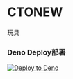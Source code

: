 # CTONEW
玩具
### Deno Deploy部署

[![Deploy to Deno](https://deno.com/deploy.svg)](https://dash.deno.com/new_project)
